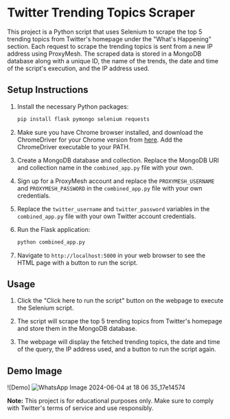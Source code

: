 # Twitter Trending Topics Scraper

This project is a Python script that uses Selenium to scrape the top 5 trending topics from Twitter's homepage under the "What's Happening" section. Each request to scrape the trending topics is sent from a new IP address using ProxyMesh. The scraped data is stored in a MongoDB database along with a unique ID, the name of the trends, the date and time of the script's execution, and the IP address used.

## Setup Instructions

1. Install the necessary Python packages:
   ```bash
   pip install flask pymongo selenium requests
   ```

2. Make sure you have Chrome browser installed, and download the ChromeDriver for your Chrome version from [here](https://sites.google.com/a/chromium.org/chromedriver/downloads). Add the ChromeDriver executable to your PATH.

3. Create a MongoDB database and collection. Replace the MongoDB URI and collection name in the `combined_app.py` file with your own.

4. Sign up for a ProxyMesh account and replace the `PROXYMESH_USERNAME` and `PROXYMESH_PASSWORD` in the `combined_app.py` file with your own credentials.

5. Replace the `twitter_username` and `twitter_password` variables in the `combined_app.py` file with your own Twitter account credentials.

6. Run the Flask application:
   ```bash
   python combined_app.py
   ```

7. Navigate to `http://localhost:5000` in your web browser to see the HTML page with a button to run the script.

## Usage

1. Click the "Click here to run the script" button on the webpage to execute the Selenium script.

2. The script will scrape the top 5 trending topics from Twitter's homepage and store them in the MongoDB database.

3. The webpage will display the fetched trending topics, the date and time of the query, the IP address used, and a button to run the script again.

## Demo Image

![Demo]
![WhatsApp Image 2024-06-04 at 18 06 35_17e14574](https://github.com/Sudipta638/Twitter_Trending_Topics/assets/124155704/63a6d7f0-4fef-41a6-821b-8e9d44ca6c63)


**Note:** This project is for educational purposes only. Make sure to comply with Twitter's terms of service and use responsibly.
